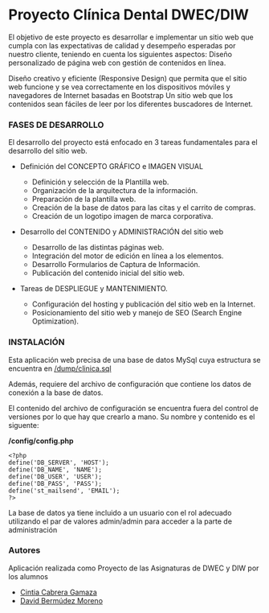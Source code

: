 # Proyecto Clínica Dental DWEC/DIW

El objetivo de este proyecto es desarrollar e implementar un sitio web que cumpla con las expectativas de calidad y desempeño esperadas por nuestro cliente, teniendo en cuenta los siguientes aspectos: 
Diseño personalizado de página web con gestión de contenidos en línea.

Diseño creativo y eficiente (Responsive Design) que permita que el sitio web funcione y se vea correctamente en los dispositivos móviles y navegadores de Internet basadas en Bootstrap
Un sitio web que los contenidos sean fáciles de leer por los diferentes buscadores de Internet.

### FASES DE DESARROLLO

El desarrollo del proyecto está enfocado en 3 tareas fundamentales para el desarrollo del sitio web. 

- Definición del CONCEPTO GRÁFICO e IMAGEN VISUAL 

  - Definición y selección de la Plantilla web.
  - Organización de la arquitectura de la información.
  - Preparación de la plantilla web.
  - Creación de la base de datos para las citas y el carrito de compras.
  - Creación de un logotipo imagen de marca corporativa.

- Desarrollo del CONTENIDO y ADMINISTRACIÓN del sitio web

  - Desarrollo de las distintas páginas web.
  - Integración del motor de edición en línea a los elementos.
  - Desarrollo Formularios de Captura de Información.
  - Publicación del contenido inicial del sitio web.

- Tareas de DESPLIEGUE y MANTENIMIENTO. 

  - Configuración del hosting y publicación del sitio web en la Internet.
  - Posicionamiento del sitio web y manejo de SEO (Search Engine Optimization).

### INSTALACIÓN

Esta aplicación web precisa de una base de datos MySql cuya estructura se encuentra en [/dump/clinica.sql](https://github.com/romerovargas-clinica/proyecto/tree/main/dump)

Además, requiere del archivo de configuración que contiene los datos de conexión a la base de datos. 

El contenido del archivo de configuración se encuentra fuera del control de versiones por lo que hay que crearlo a mano. Su nombre y contenido es el siguente:

**/config/config.php**

```
<?php
define('DB_SERVER', 'HOST');
define('DB_NAME', 'NAME');
define('DB_USER', 'USER');
define('DB_PASS', 'PASS');
define('st_mailsend', 'EMAIL');
?>
```

La base de datos ya tiene incluido a un usuario con el rol adecuado utilizando el par de valores admin/admin para acceder a la parte de administración

### Autores

Aplicación realizada como Proyecto de las Asignaturas de DWEC y DIW por los alumnos

- [Cintia Cabrera Gamaza](https://github.com/beltenebror)
- [David Bermúdez Moreno](https://github.com/davidbermudez)